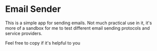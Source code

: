 # Email Sender

This is a simple app for sending emails. Not much practical use in it, it's more of a sandbox for me to test different email sending protocols and service providers.

Feel free to copy if it's helpful to you



